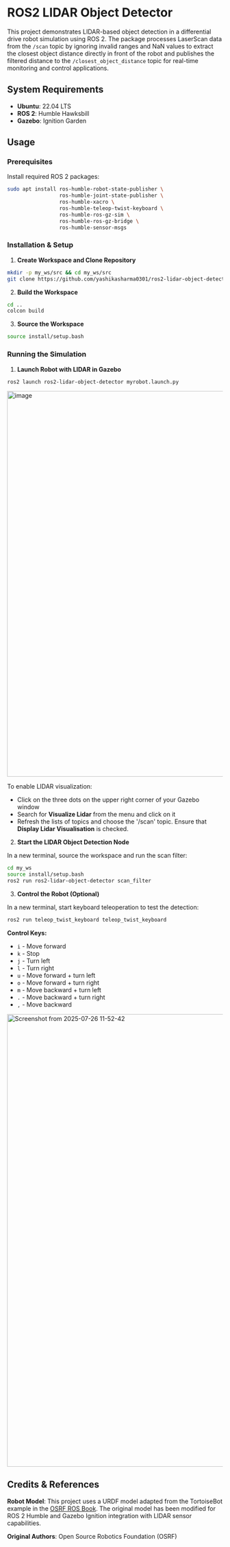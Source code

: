 # ROS2 LIDAR Object Detector
This project demonstrates LIDAR-based object detection in a differential drive robot simulation using ROS 2. The package processes LaserScan data from the `/scan` topic by ignoring invalid ranges and NaN values to extract the closest object distance directly in front of the robot and publishes the filtered distance to the `/closest_object_distance` topic for real-time monitoring and control applications.

## System Requirements
- **Ubuntu**: 22.04 LTS
- **ROS 2**: Humble Hawksbill
- **Gazebo**: Ignition Garden

## Usage

### Prerequisites
Install required ROS 2 packages:
```bash
sudo apt install ros-humble-robot-state-publisher \
                 ros-humble-joint-state-publisher \
                 ros-humble-xacro \
                 ros-humble-teleop-twist-keyboard \
                 ros-humble-ros-gz-sim \
                 ros-humble-ros-gz-bridge \
                 ros-humble-sensor-msgs
```

### Installation & Setup
1. **Create Workspace and Clone Repository**
```bash
mkdir -p my_ws/src && cd my_ws/src
git clone https://github.com/yashikasharma0301/ros2-lidar-object-detector.git
```

2. **Build the Workspace**
```bash
cd ..
colcon build
```

3. **Source the Workspace**
```bash
source install/setup.bash
```

### Running the Simulation

1. **Launch Robot with LIDAR in Gazebo**
```bash
ros2 launch ros2-lidar-object-detector myrobot.launch.py
```
<img width="1020" height="900" alt="image" src="https://github.com/user-attachments/assets/abb58f29-9aed-4359-ab5b-ca50a1445f25" />

To enable LIDAR visualization:
- Click on the three dots on the upper right corner of your Gazebo window
- Search for **Visualize Lidar** from the menu and click on it
- Refresh the lists of topics and choose the '/scan' topic. Ensure that **Display Lidar Visualisation** is checked.

2. **Start the LIDAR Object Detection Node**

In a new terminal, source the workspace and run the scan filter:
```bash
cd my_ws
source install/setup.bash
ros2 run ros2-lidar-object-detector scan_filter
```

3. **Control the Robot (Optional)**

In a new terminal, start keyboard teleoperation to test the detection:
```bash
ros2 run teleop_twist_keyboard teleop_twist_keyboard
```

**Control Keys:**
- `i` - Move forward
- `k` - Stop
- `j` - Turn left  
- `l` - Turn right
- `u` - Move forward + turn left
- `o` - Move forward + turn right
- `m` - Move backward + turn left
- `.` - Move backward + turn right
- `,` - Move backward
<img width="1854" height="1056" alt="Screenshot from 2025-07-26 11-52-42" src="https://github.com/user-attachments/assets/24016381-8ebd-4165-831f-8c1dffe22e9c" />

## Credits & References
**Robot Model**: This project uses a URDF model adapted from the TortoiseBot example in the [OSRF ROS Book](https://github.com/osrf/rosbook/blob/master/code/tortoisebot/tortoisebot.urdf). The original model has been modified for ROS 2 Humble and Gazebo Ignition integration with LIDAR sensor capabilities.

**Original Authors**: Open Source Robotics Foundation (OSRF)
